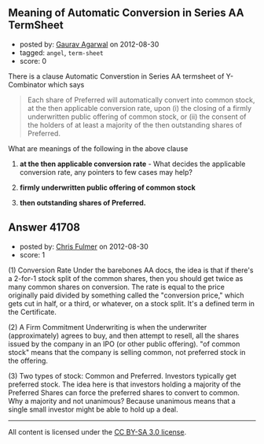 ## Meaning of Automatic Conversion in Series AA TermSheet

- posted by: [Gaurav Agarwal](https://stackexchange.com/users/-1/18785-gaurav-agarwal) on 2012-08-30
- tagged: `angel`, `term-sheet`
- score: 0

There is a clause Automatic Converstion in Series AA termsheet of Y-Combinator which says

> Each share of Preferred will automatically convert into common stock,
> at the then applicable conversion rate, upon (i) the closing of a
> firmly underwritten public offering of common stock, or (ii) the
> consent of the holders of at least a majority of the then outstanding
> shares of Preferred.

What are meanings of the following in the above clause

 1. **at the then applicable conversion rate** - What decides the applicable conversion rate, any pointers to few cases may help?

 2. **firmly underwritten public offering of common stock**

 3. **then outstanding shares of Preferred.**




## Answer 41708

- posted by: [Chris Fulmer](https://stackexchange.com/users/-1/17026-chris-fulmer) on 2012-08-30
- score: 1

(1) Conversion Rate  Under the barebones AA docs, the idea is that if there's a 2-for-1 stock split of the common shares, then you should get twice as many common shares on conversion.  The rate is equal to the price originally paid divided by something called the "conversion price," which gets cut in half, or a third, or whatever, on a stock split.  It's a defined term in the Certificate.

(2)  A Firm Commitment Underwriting is when the underwriter (approximately) agrees to buy, and then attempt to resell, all the shares issued by the company in an IPO (or other public offering).  "of common stock" means that the company is selling common, not preferred stock in the offering.

(3) Two types of stock: Common and Preferred.  Investors typically get preferred stock.  The idea here is that investors holding a majority of the Preferred Shares can force the preferred shares to convert to common.  Why a majority and not unanimous?  Because unanimous means that a single small investor might be able to hold up a deal.



---

All content is licensed under the [CC BY-SA 3.0 license](https://creativecommons.org/licenses/by-sa/3.0/).
